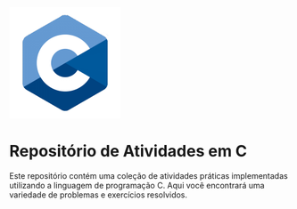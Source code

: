 ![C Programming Language](C.png)

# Repositório de Atividades em C

Este repositório contém uma coleção de atividades práticas implementadas utilizando a linguagem de programação C. Aqui você encontrará uma variedade de problemas e exercícios resolvidos.
